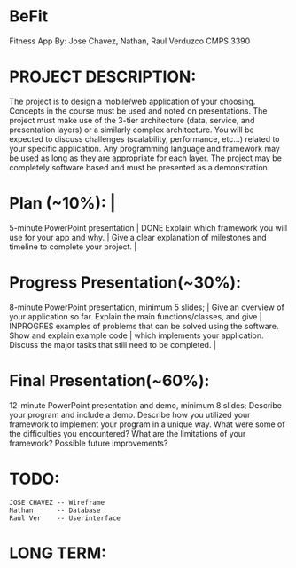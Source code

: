# BeFit
  Fitness App
  By: Jose Chavez, Nathan, Raul Verduzco
  CMPS 3390

# PROJECT DESCRIPTION:
   The project is to design a mobile/web application of your choosing. Concepts in the course must
   be used and noted on presentations. The project must make use of the 3-tier architecture (data,
   service, and presentation layers) or a similarly complex architecture. You will be expected to
   discuss challenges (scalability, performance, etc...) related to your specific application. Any
   programming language and framework may be used as long as they are appropriate for each
   layer. The project may be completely software based and must be presented as a demonstration.

# Plan (~10%):                                                                    |
   5-minute PowerPoint presentation                                               |  DONE
   Explain which framework you will use for your app and why.                     |
   Give a clear explanation of milestones and timeline to complete your project.  |

# Progress Presentation(~30%):
   8-minute PowerPoint presentation, minimum 5 slides;                                          |
   Give an overview of your application so far. Explain the main functions/classes, and give    |  INPROGRES 
   examples of problems that can be solved using the software. Show and explain example code    |
   which implements your application. Discuss the major tasks that still need to be completed.  |
   
# Final Presentation(~60%):
   12-minute PowerPoint presentation and demo, minimum 8 slides;
   Describe your program and include a demo. Describe how you utilized your framework to
   implement your program in a unique way. What were some of the difficulties you encountered?
   What are the limitations of your framework? Possible future improvements?
   
# TODO:
    JOSE CHAVEZ -- Wireframe
    Nathan      -- Database
    Raul Ver    -- Userinterface
   
# LONG TERM:
